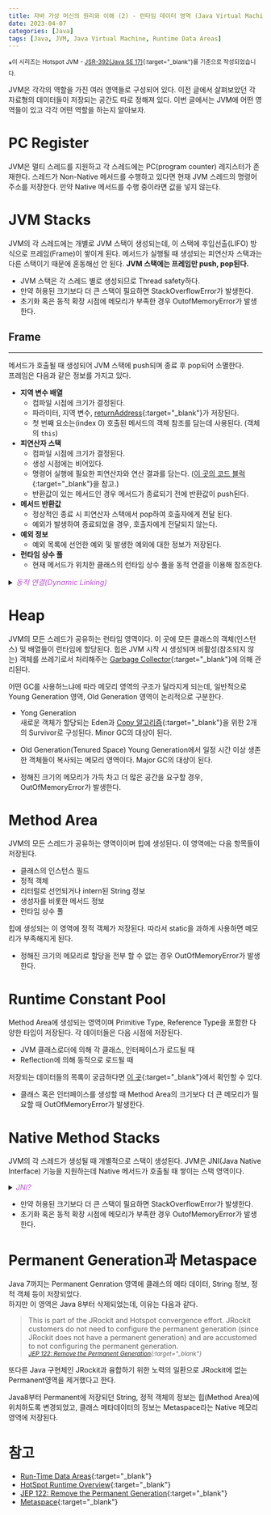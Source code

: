 ```yaml
---
title: 자바 가상 머신의 원리와 이해 (2) - 런타임 데이터 영역 (Java Virtual Machine - Runtime Data Areas)
date: 2023-04-07
categories: [Java]
tags: [Java, JVM, Java Virtual Machine, Runtime Data Areas]
---
```

*<sup>이 시리즈는 Hotspot JVM - [JSR-392(Java SE 17)](https://docs.oracle.com/javase/specs/jvms/se17/html/index.html){:target="_blank"}를 기준으로 작성되었습니다.</sup>  

JVM은 각각의 역할을 가진 여러 영역들로 구성되어 있다. 이전 글에서 살펴보았던 각 자료형의 데이터들이 저장되는 공간도 따로 정해져 있다. 이번 글에서는 JVM에 어떤 영역들이 있고 각각 어떤 역할을 하는지 알아보자.  

# PC Register
JVM은 멀티 스레드를 지원하고 각 스레드에는 PC(program counter) 레지스터가 존재한다. 스레드가 Non-Native 메서드를 수행하고 있다면 현재 JVM 스레드의 명령어 주소를 저장한다. 만약 Native 메서드를 수행 중이라면 값을 넣지 않는다.  

# JVM Stacks
JVM의 각 스레드에는 개별로 JVM 스택이 생성되는데, 이 스택에 후입선출(LIFO) 방식으로 프레임(Frame)이 쌓이게 된다. 메서드가 실행될 때 생성되는 피연산자 스택과는 다른 스택이기 때문에 혼동해선 안 된다. **JVM 스택에는 프레임만 push, pop된다.**

- JVM 스택은 각 스레드 별로 생성되므로 Thread safety하다.
- 만약 허용된 크기보다 더 큰 스택이 필요하면 StackOverflowError가 발생한다.
- 초기화 혹은 동적 확장 시점에 메모리가 부족한 경우 OutofMemoryError가 발생한다.

## Frame
---
메서드가 호출될 때 생성되어 JVM 스택에 push되며 종료 후 pop되어 소멸한다.  
프레임은 다음과 같은 정보를 가지고 있다.

- **지역 변수 배열**  
    - 컴파일 시점에 크기가 결정된다.
    - 파라미터, 지역 변수, [returnAddress](/posts/jvm-data-types/#returnaddress-type){:target="_blank"}가 저장된다.
    - 첫 번째 요소는(index 0) 호출된 메서드의 객체 참조를 담는데 사용된다. (객체의 `this`)
- **피연산자 스택**  
    - 컴파일 시점에 크기가 결정된다.
    - 생성 시점에는 비어있다.
    - 명령어 실행에 필요한 피연산자와 연산 결과를 담는다. ([이 곳의 코드 블럭](/posts/jvm-data-types/#pass-by-value){:target="_blank"}을 참고.)
    - 반환값이 있는 메서드인 경우 메서드가 종료되기 전에 반환값이 push된다.
- **메서드 반환값**  
    - 정상적인 종료 시 피연산자 스택에서 pop하여 호출자에게 전달 된다.
    - 예외가 발생하여 종료되었을 경우, 호출자에게 전달되지 않는다.
- **예외 정보**  
    - 예외 목록에 선언한 예외 및 발생한 예외에 대한 정보가 저장된다.
- **런타임 상수 풀**  
    - 현재 메서드가 위치한 클래스의 런타임 상수 풀을 동적 연결을 이용해 참조한다.

<details>
<summary>
  <i style="font-size: 0.9rem; color: MediumOrchid;">동적 연결(Dynamic Linking)</i>
</summary><hr>
<pre style="font-size: 0.9rem; color: MediumOrchid;">
    클래스 코드는 필요한 런타임 상수 풀의 메서드나 변수를 Symbolic Reference를 통해
    참조한다. Symbolic Reference는 클래스의 이름으로 표현된다. 

    Reference Type 변수를 재정의하지 않은 toString()으로 호출하면 
    `Symbolic Reference` + `@` + `16진수로 변환한 hashcode의 값`으로 출력된다.

    ex) com.playground.my.Member@22a637e7
</pre></details><div class="b-space"></div>  

# Heap
JVM의 모든 스레드가 공유하는 런타임 영역이다. 이 곳에 모든 클래스의 객체(인스턴스) 및 배열들이 런타임에 할당된다. 힙은 JVM 시작 시 생성되며 비활성(참조되지 않는) 객체를 쓰레기로서 처리해주는 [Garbage Collector](http://localhost:4000/posts/jvm-garbage-collector/){:target="_blank"}에 의해 관리된다.

어떤 GC를 사용하느냐에 따라 메모리 영역의 구조가 달라지게 되는데, 일반적으로 Young Generation 영역, Old Generation 영역이 논리적으로 구분한다.

- Yong Generation  
새로운 객체가 할당되는 Eden과 [Copy 알고리즘](http://localhost:4000/posts/jvm-garbage-collecting-algorithm/#copy-%EC%95%8C%EA%B3%A0%EB%A6%AC%EC%A6%98){:target="_blank"}을 위한 2개의 Survivor로 구성된다. Minor GC의 대상이 된다.  

- Old Generation(Tenured Space)
Young Generation에서 일정 시간 이상 생존한 객체들이 복사되는 메모리 영역이다. Major GC의 대상이 된다.  


- 정해진 크기의 메모리가 가득 차고 더 많은 공간을 요구할 경우, OutOfMemoryError가 발생한다.  

# Method Area
JVM의 모든 스레드가 공유하는 영역이이며 힙에 생성된다. 이 영역에는 다음 항목들이 저장된다.  
- 클래스의 인스턴스 필드
- 정적 객체
- 리터럴로 선언되거나 intern된 String 정보
- 생성자를 비롯한 메서드 정보
- 런타임 상수 풀  

힙에 생성되는 이 영역에 정적 객체가 저장된다. 따라서 static을 과하게 사용하면 메모리가 부족해지게 된다.

- 정해진 크기의 메모리로 할당을 전부 할 수 없는 경우 OutOfMemoryError가 발생한다.  

# Runtime Constant Pool
Method Area에 생성되는 영역이며 Primitive Type, Reference Type을 포함한 다양한 타입이 저장된다. 각 데이터들은 다음 시점에 저장된다.  

- JVM 클래스로더에 의해 각 클래스, 인터페이스가 로드될 때
- Reflection에 의해 동적으로 로드될 때  

저장되는 데이터들의 목록이 궁금하다면 [이 곳](https://docs.oracle.com/javase/specs/jvms/se17/html/jvms-4.html#jvms-4.4){:target="_blank"}에서 확인할 수 있다. 


- 클래스 혹은 인터페이스를 생성할 때 Method Area의 크기보다 더 큰 메모리가 필요할 때 OutOfMemoryError가 발생한다.  

# Native Method Stacks
JVM의 각 스레드가 생성될 때 개별적으로 스택이 생성된다. JVM은 JNI(Java Native Interface) 기능을 지원하는데 Native 메서드가 호출될 때 쌓이는 스택 영역이다. 

<details>
<summary>
  <i style="font-size: 0.9rem; color: MediumOrchid;">JNI?</i>
</summary><hr>
<pre style="font-size: 0.9rem; color: MediumOrchid;">
    JVM에서 실행 중인 Java 코드에서 Java 외 다른 언어로 작성된
    라이브러리들을 호출하거나, 호출될 수 있게 한다.
</pre></details><div class="b-space"></div>


- 만약 허용된 크기보다 더 큰 스택이 필요하면 StackOverflowError가 발생한다.
- 초기화 혹은 동적 확장 시점에 메모리가 부족한 경우 OutofMemoryError가 발생한다.

# Permanent Generation과 Metaspace
Java 7까지는 Permanent Genration 영역에 클래스의 메타 데이터, String 정보, 정적 객체 등이 저장되었다.  
하지만 이 영역은 Java 8부터 삭제되었는데, 이유는 다음과 같다.  
> This is part of the JRockit and Hotspot convergence effort. JRockit customers do not need to configure the permanent generation (since JRockit does not have a permanent generation) and are accustomed to not configuring the permanent generation.  
> <sub>*[JEP 122: Remove the Permanent Generation](https://openjdk.org/jeps/122#Motivation){:target="_blank"}*</sub>  

또다른 Java 구현체인 JRockit과 융합하기 위한 노력의 일환으로 JRockit에 없는 Permanent영역을 제거했다고 한다.  

Java8부터 Permanent에 저장되던 String, 정적 객체의 정보는 힙(Method Area)에 위치하도록 변경되었고, 클래스 메타데이터의 정보는 Metaspace라는 Native 메모리 영역에 저장된다.  

# 참고
- [Run-Time Data Areas](https://docs.oracle.com/javase/specs/jvms/se17/html/jvms-2.html#jvms-2.5){:target="_blank"}
- [HotSpot Runtime Overview](https://openjdk.org/groups/hotspot/docs/RuntimeOverview.html){:target="_blank"}
- [JEP 122: Remove the Permanent Generation](https://openjdk.org/jeps/122){:target="_blank"}
- [Metaspace](https://wiki.openjdk.org/display/HotSpot/Metaspace){:target="_blank"}